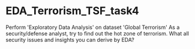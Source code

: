 # EDA_Terrorism_TSF_task4
Perform 'Exploratory Data Analysis' on dataset 'Global Terrorism' As a security/defense analyst, try to find out the hot zone of terrorism. What all security issues and insights you can derive by EDA?
